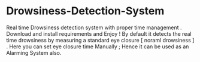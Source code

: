 # Drowsiness-Detection-System
Real time Drowsiness detection system with proper time management .
Download and install requirements and Enjoy !
By default it detects the real time drowsiness by measuring a standard eye closure [ noraml drowsiness ] .
Here you can set eye closure time Manually ; Hence it can be used as an Alarming System also.
